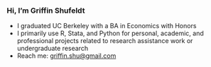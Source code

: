 <h3> Hi, I’m Griffin Shufeldt </h3>

- I graduated UC Berkeley with a BA in Economics with Honors
- I primarily use R, Stata, and Python for personal, academic, and professional projects related to research assistance work or undergraduate research
- Reach me: griffin.shu@gmail.com
